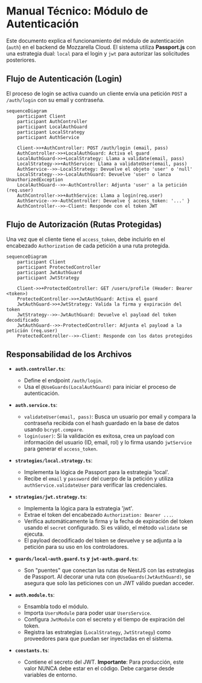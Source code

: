 # Manual Técnico: Módulo de Autenticación

Este documento explica el funcionamiento del módulo de autenticación (`auth`) en el backend de Mozzarella Cloud. El sistema utiliza **Passport.js** con una estrategia dual: `local` para el login y `jwt` para autorizar las solicitudes posteriores.

## Flujo de Autenticación (Login)

El proceso de login se activa cuando un cliente envía una petición `POST` a `/auth/login` con su email y contraseña.

```mermaid
sequenceDiagram
    participant Client
    participant AuthController
    participant LocalAuthGuard
    participant LocalStrategy
    participant AuthService

    Client->>+AuthController: POST /auth/login (email, pass)
    AuthController->>+LocalAuthGuard: Activa el guard
    LocalAuthGuard->>+LocalStrategy: Llama a validate(email, pass)
    LocalStrategy->>+AuthService: Llama a validateUser(email, pass)
    AuthService-->>-LocalStrategy: Devuelve el objeto 'user' o 'null'
    LocalStrategy-->>-LocalAuthGuard: Devuelve 'user' o lanza UnauthorizedException
    LocalAuthGuard-->>-AuthController: Adjunta 'user' a la petición (req.user)
    AuthController->>+AuthService: Llama a login(req.user)
    AuthService-->>-AuthController: Devuelve { access_token: '...' }
    AuthController-->>-Client: Responde con el token JWT
```

## Flujo de Autorización (Rutas Protegidas)

Una vez que el cliente tiene el `access_token`, debe incluirlo en el encabezado `Authorization` de cada petición a una ruta protegida.

```mermaid
sequenceDiagram
    participant Client
    participant ProtectedController
    participant JwtAuthGuard
    participant JwtStrategy

    Client->>+ProtectedController: GET /users/profile (Header: Bearer <token>)
    ProtectedController->>+JwtAuthGuard: Activa el guard
    JwtAuthGuard->>+JwtStrategy: Valida la firma y expiración del token
    JwtStrategy-->>-JwtAuthGuard: Devuelve el payload del token decodificado
    JwtAuthGuard-->>-ProtectedController: Adjunta el payload a la petición (req.user)
    ProtectedController-->>-Client: Responde con los datos protegidos
```

## Responsabilidad de los Archivos

*   **`auth.controller.ts`**:
    *   Define el endpoint `/auth/login`.
    *   Usa el `@UseGuards(LocalAuthGuard)` para iniciar el proceso de autenticación.

*   **`auth.service.ts`**:
    *   `validateUser(email, pass)`: Busca un usuario por email y compara la contraseña recibida con el hash guardado en la base de datos usando `bcrypt.compare`.
    *   `login(user)`: Si la validación es exitosa, crea un payload con información del usuario (ID, email, rol) y lo firma usando `jwtService` para generar el `access_token`.

*   **`strategies/local.strategy.ts`**:
    *   Implementa la lógica de Passport para la estrategia 'local'.
    *   Recibe el `email` y `password` del cuerpo de la petición y utiliza `authService.validateUser` para verificar las credenciales.

*   **`strategies/jwt.strategy.ts`**:
    *   Implementa la lógica para la estrategia 'jwt'.
    *   Extrae el token del encabezado `Authorization: Bearer ...`.
    *   Verifica automáticamente la firma y la fecha de expiración del token usando el `secret` configurado. Si es válido, el método `validate` se ejecuta.
    *   El payload decodificado del token se devuelve y se adjunta a la petición para su uso en los controladores.

*   **`guards/local-auth.guard.ts` y `jwt-auth.guard.ts`**:
    *   Son "puentes" que conectan las rutas de NestJS con las estrategias de Passport. Al decorar una ruta con `@UseGuards(JwtAuthGuard)`, se asegura que solo las peticiones con un JWT válido puedan acceder.

*   **`auth.module.ts`**:
    *   Ensambla todo el módulo.
    *   Importa `UsersModule` para poder usar `UsersService`.
    *   Configura `JwtModule` con el secreto y el tiempo de expiración del token.
    *   Registra las estrategias (`LocalStrategy`, `JwtStrategy`) como proveedores para que puedan ser inyectadas en el sistema.

*   **`constants.ts`**:
    *   Contiene el secreto del JWT. **Importante**: Para producción, este valor NUNCA debe estar en el código. Debe cargarse desde variables de entorno.